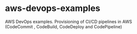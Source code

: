 # aws-devops-examples
AWS DevOps examples. Provisioning of CI/CD pipelines in AWS (CodeCommit , CodeBuild, CodeDeploy and CodePipeline)
